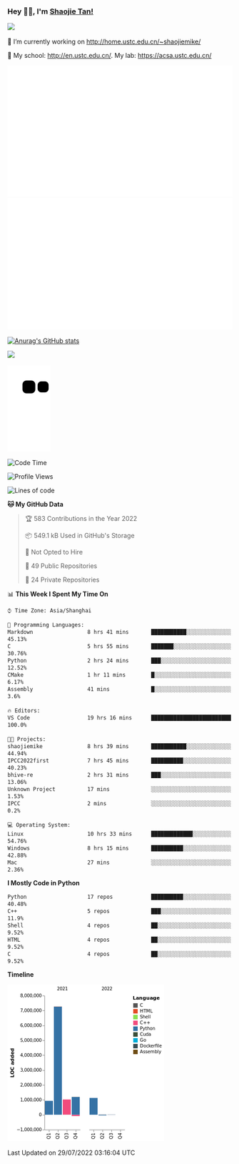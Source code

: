 

<!--
**Kirrito-k423/Kirrito-k423** is a ✨ _special_ ✨ repository because its `README.md` (this file) appears on your GitHub profile.

Here are some ideas to get you started:

- 🔭 I’m currently working on ...
- 🌱 I’m currently learning ...
- 👯 I’m looking to collaborate on ...
- 🤔 I’m looking for help with ...
- 💬 Ask me about ...
- 📫 How to reach me: ...
- 😄 Pronouns: ...
- ⚡ Fun fact: ...
-->
### Hey 👋🏽, I'm [Shaojie Tan!](http://home.ustc.edu.cn/~shaojiemike/about)

![](https://visitor-badge.glitch.me/badge?page_id=Kirrito-k423.Kirrito-k423)

🔭 I’m currently working on http://home.ustc.edu.cn/~shaojiemike/

👯 My school: http://en.ustc.edu.cn/. My lab: https://acsa.ustc.edu.cn/

![](https://github.com/Kirrito-k423/github-stats/blob/master/generated/overview.svg)
![](https://github.com/Kirrito-k423/github-stats/blob/master/generated/languages.svg)

[![Anurag's GitHub stats](https://github-readme-stats.vercel.app/api?username=Kirrito-k423&theme=flag-india&show_icons=true&hide=stars,prs,issues,contribs)](https://github.com/anuraghazra/github-readme-stats)

![](https://github-profile-summary-cards.vercel.app/api/cards/profile-details?username=Kirrito-k423&theme=vue)

![snake gif](https://github.com/Kirrito-k423/Kirrito-k423/blob/output/github-contribution-grid-snake.svg)

<!--START_SECTION:waka-->
![Code Time](http://img.shields.io/badge/Code%20Time-0%20secs-blue)

![Profile Views](http://img.shields.io/badge/Profile%20Views-0-blue)

![Lines of code](https://img.shields.io/badge/From%20Hello%20World%20I%27ve%20Written-11%20Million%20lines%20of%20code-blue)

**🐱 My GitHub Data** 

> 🏆 583 Contributions in the Year 2022
 > 
> 📦 549.1 kB Used in GitHub's Storage 
 > 
> 🚫 Not Opted to Hire
 > 
> 📜 49 Public Repositories 
 > 
> 🔑 24 Private Repositories  
 > 
📊 **This Week I Spent My Time On** 

```text
⌚︎ Time Zone: Asia/Shanghai

💬 Programming Languages: 
Markdown                 8 hrs 41 mins       ███████████░░░░░░░░░░░░░░   45.13% 
C                        5 hrs 55 mins       ███████░░░░░░░░░░░░░░░░░░   30.76% 
Python                   2 hrs 24 mins       ███░░░░░░░░░░░░░░░░░░░░░░   12.52% 
CMake                    1 hr 11 mins        █░░░░░░░░░░░░░░░░░░░░░░░░   6.17% 
Assembly                 41 mins             █░░░░░░░░░░░░░░░░░░░░░░░░   3.6%

🔥 Editors: 
VS Code                  19 hrs 16 mins      █████████████████████████   100.0%

🐱‍💻 Projects: 
shaojiemike              8 hrs 39 mins       ███████████░░░░░░░░░░░░░░   44.94% 
IPCC2022first            7 hrs 45 mins       ██████████░░░░░░░░░░░░░░░   40.23% 
bhive-re                 2 hrs 31 mins       ███░░░░░░░░░░░░░░░░░░░░░░   13.06% 
Unknown Project          17 mins             ░░░░░░░░░░░░░░░░░░░░░░░░░   1.53% 
IPCC                     2 mins              ░░░░░░░░░░░░░░░░░░░░░░░░░   0.2%

💻 Operating System: 
Linux                    10 hrs 33 mins      █████████████░░░░░░░░░░░░   54.76% 
Windows                  8 hrs 15 mins       ██████████░░░░░░░░░░░░░░░   42.88% 
Mac                      27 mins             ░░░░░░░░░░░░░░░░░░░░░░░░░   2.36%

```

**I Mostly Code in Python** 

```text
Python                   17 repos            ██████████░░░░░░░░░░░░░░░   40.48% 
C++                      5 repos             ███░░░░░░░░░░░░░░░░░░░░░░   11.9% 
Shell                    4 repos             ██░░░░░░░░░░░░░░░░░░░░░░░   9.52% 
HTML                     4 repos             ██░░░░░░░░░░░░░░░░░░░░░░░   9.52% 
C                        4 repos             ██░░░░░░░░░░░░░░░░░░░░░░░   9.52%

```


**Timeline**

![Chart not found](https://raw.githubusercontent.com/Kirrito-k423/Kirrito-k423/main/charts/bar_graph.png) 


 Last Updated on 29/07/2022 03:16:04 UTC
<!--END_SECTION:waka-->

